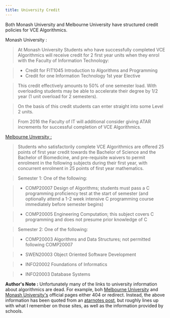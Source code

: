 ```yaml
---
title: University Credit
---
```


Both Monash University and Melbourne University have structured credit policies for VCE Algorithmics.

Monash University :

>  At Monash University Students who have successfully completed VCE Algorithmics will receive credit for 2 first year units when they enrol with the Faculty of Information Technology:

> - Credit for FIT1045 Introduction to Algorithms and Programming
> - Credit for one Information Technology 1st year Elective


> This credit effectively amounts to 50% of one semester load. With overloading students may be able to accelerate their degree by 1/2 year (1 unit overload for 2 semesters).

> On the basis of this credit students can enter straight into some Level 2 units.

> From 2016 the Faculty of IT will additional consider giving ATAR increments for successful completion of VCE Algorithmics.


[Melbourne Unversity :](http://www.cis.unimelb.edu.au/study/undergraduate/)

> Students who satisfactorily complete VCE Algorithmics are offered 25 points of first year credit towards the Bachelor of Science and the Bachelor of Biomedicine, and pre-requisite waivers to permit enrolment in the following subjects during their first year, with concurrent enrolment in 25 points of first year mathematics.


> Semester 1: One of the following:

> - COMP20007 Design of Algorithms; students must pass a C programming proficiency test at the start of semester (and optionally attend a 1-2 week intensive C programming course immediately before semester begins)

> - COMP20005 Engineering Computation; this subject covers C programming and does not presume prior knowledge of C

> Semester 2: One of the following:

> - COMP20003 Algorithms and Data Structures; not permitted following COMP20007

> - SWEN20003 Object Oriented Software Development

> - INFO20002 Foundations of Informatics

> - INFO20003 Database Systems

**Author's Note :** Unfortunately many of the links to university information about algorithmics are dead. For example, boh [Melbourne University](http://www.cis.unimelb.edu.au/schools/algorithmics.html) and [Monash University's](https://it.monash.edu/algorithmics) official pages either 404 or redirect. Instead, the above information has been quoted from an [atarnotes post](http://atarnotes.com/forum/index.php?topic=165319.0), but roughly lines up with what I remember on those sites, as well as the information provided by schools.